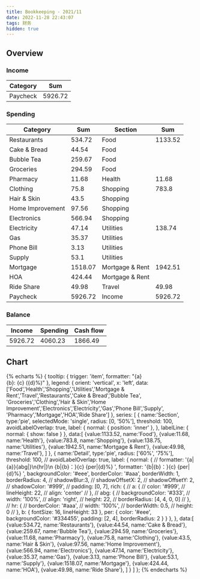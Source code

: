 ```yaml
---
title: Bookkeeping - 2021/11
date: 2022-11-28 22:43:07
tags: 财务
hidden: true
---
```


## Overview

### Income

| Category         | Sum     |
| ---------------- | ------- |
| Paycheck         | 5926.72 |

### Spending

| Category         | Sum     | Section         | Sum     |
| ---------------- | ------- | --------------- | ------- |
| Restaurants      | 534.72  | Food            | 1133.52 |
| Cake & Bread     | 44.54   | Food            |         |
| Bubble Tea       | 259.67  | Food            |         |
| Groceries        | 294.59  | Food            |         |
| Pharmacy         | 11.68   | Health          | 11.68   |
| Clothing         | 75.8    | Shopping        | 783.8   |
| Hair & Skin      | 43.5    | Shopping        |         |
| Home Improvement | 97.56   | Shopping        |         |
| Electronics      | 566.94  | Shopping        |         |
| Electricity      | 47.14   | Utilities       | 138.74  |
| Gas              | 35.37   | Utilities       |         |
| Phone Bill       | 3.13    | Utilities       |         |
| Supply           | 53.1    | Utilities       |         |
| Mortgage         | 1518.07 | Mortgage & Rent | 1942.51 |
| HOA              | 424.44  | Mortgage & Rent |         |
| Ride Share       | 49.98   | Travel          | 49.98   |
| Paycheck         | 5926.72 | Income          | 5926.72 |

### Balance

| Income    | Spending  | Cash flow     |
| --------- | --------- | ------------- |
| 5926.72   | 4060.23   | 1866.49       |

## Chart

{% echarts %}
{
    tooltip: {
        trigger: 'item',
        formatter: "{a} <br/>{b}: {c} ({d}%)"
    },
    legend: {
        orient: 'vertical',
        x: 'left',
        data:['Food','Health','Shopping','Utilities','Mortgage & Rent','Travel','Restaurants','Cake & Bread','Bubble Tea',
        'Groceries','Clothing','Hair & Skin','Home Improvement','Electronics','Electricity','Gas','Phone Bill','Supply',
        'Pharmacy','Mortgage','HOA','Ride Share']
    },
    series: [
        {
            name:'Section',
            type:'pie',
            selectedMode: 'single',
            radius: [0, '50%'],
            threshold: 100,
            avoidLabelOverlap: true,
            label: {
                normal: {
                    position: 'inner'
                },
            },
            labelLine: {
                normal: {
                    show: false
                }
            },
            data:[
                {value:1133.52, name:'Food'},
                {value:11.68, name:'Health'},
                {value:783.8, name:'Shopping'},
                {value:138.75, name:'Utilities'},
                {value:1942.51, name:'Mortgage & Rent'},
                {value:49.98, name:'Travel'},
            ]
        },
        {
            name:'Detail',
            type:'pie',
            radius: ['60%', '75%'],
            threshold: 100,
            // avoidLabelOverlap: true,
            label: {
                normal: {
                    // formatter: '{a|{a}}{abg|}\n{hr|}\n  {b|{b}：}{c}  {per|{d}%}  ',
                    formatter: '{b|{b}：}{c}  {per|{d}%}  ',
                    backgroundColor: '#eee',
                    borderColor: '#aaa',
                    borderWidth: 1,
                    borderRadius: 4,
                    // shadowBlur:3,
                    // shadowOffsetX: 2,
                    // shadowOffsetY: 2,
                    // shadowColor: '#999',
                    // padding: [0, 7],
                    rich: {
                        // a: {
                        //    color: '#999',
                        //    lineHeight: 22,
                        //    align: 'center'
                        // },
                        // abg: {
                        //     backgroundColor: '#333',
                        //     width: '100%',
                        //     align: 'right',
                        //     height: 22,
                        //     borderRadius: [4, 4, 0, 0]
                        // },
                        // hr: {
                        //    borderColor: '#aaa',
                        //    width: '100%',
                        //    borderWidth: 0.5,
                        //    height: 0
                        // },
                        b: {
                            fontSize: 16,
                            lineHeight: 33
                        },
                        per: {
                            color: '#eee',
                            backgroundColor: '#334455',
                            padding: [2, 4],
                            borderRadius: 2
                        }
                    }
                },
            },
            data:[
                {value:534.72, name:'Restaurants'},
                {value:44.54, name:'Cake & Bread'},
                {value:259.67, name:'Bubble Tea'},
                {value:294.59, name:'Groceries'},
                {value:11.68, name:'Pharmacy'},
                {value:75.8, name:'Clothing'},
                {value:43.5, name:'Hair & Skin'},
                {value:97.56, name:'Home Improvement'},
                {value:566.94, name:'Electronics'},
                {value:47.14, name:'Electricity'},
                {value:35.37, name:'Gas'},
                {value:3.13, name:'Phone Bill'},
                {value:53.1, name:'Supply'},
                {value:1518.07, name:'Mortgage'},
                {value:424.44, name:'HOA'},
                {value:49.98, name:'Ride Share'},
            ]
        }
    ]
};
{% endecharts %}